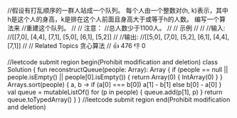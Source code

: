 //假设有打乱顺序的一群人站成一个队列。 每个人由一个整数对(h, k)表示，其中h是这个人的身高，k是排在这个人前面且身高大于或等于h的人数。 编写一个算法来
//重建这个队列。 
//
// 注意： 
//总人数少于1100人。 
//
// 示例 
//
// 
//输入:
//[[7,0], [4,4], [7,1], [5,0], [6,1], [5,2]]
//
//输出:
//[[5,0], [7,0], [5,2], [6,1], [4,4], [7,1]]
// 
// Related Topics 贪心算法 
// 👍 476 👎 0


//leetcode submit region begin(Prohibit modification and deletion)
class Solution {
    fun reconstructQueue(people: Array<IntArray>): Array<IntArray> {
        if (people == null || people.isEmpty() || people[0].isEmpty()) {
            return Array(0) { IntArray(0) }
        }
        Arrays.sort(people) { a, b -> if (a[0] === b[0]) a[1] - b[1] else b[0] - a[0] }
        val queue = mutableListOf<IntArray>()
        for (p in people) {
            queue.add(p[1], p)
        }
        return queue.toTypedArray()
    }
}
//leetcode submit region end(Prohibit modification and deletion)
